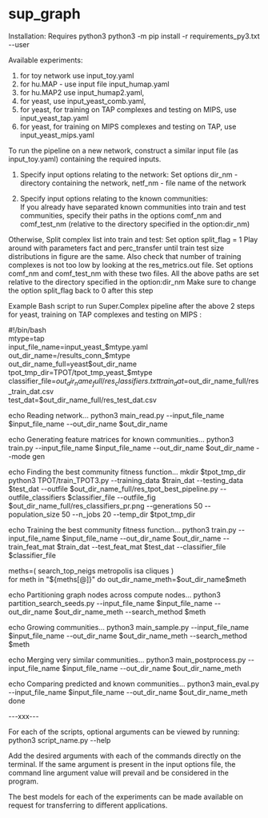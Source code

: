 # sup_graph
Installation:
Requires python3 
python3 -m pip install -r requirements_py3.txt --user

Available experiments:
1. for toy network use input_toy.yaml
2. for hu.MAP - use input file input_humap.yaml
3. for hu.MAP2 use input_humap2.yaml, 
4. for yeast, use input_yeast_comb.yaml, 
5. for yeast, for training on TAP complexes and testing on MIPS, use input_yeast_tap.yaml
6. for yeast, for training on MIPS complexes and testing on TAP, use input_yeast_mips.yaml

To run the pipeline on a new network, construct a similar input file (as input_toy.yaml) containing the required inputs.

1. Specify input options relating to the network: 
Set options dir_nm - directory containing the network, netf_nm - file name of the network

2. Specify input options relating to the known communities:  
If you already have separated known communities into train and test communities, specify their paths in the options comf_nm and comf_test_nm (relative to the directory specified in the option:dir_nm) 

Otherwise, 
Split complex list into train and test:
Set option split_flag = 1
Play around with parameters fact and perc_transfer until train test size distributions in figure are the same. Also check that number of training complexes is not too low by looking at the res_metrics.out file.
Set options comf_nm and comf_test_nm with these two files. All the above paths are set relative to the directory specified in the option:dir_nm
Make sure to change the option split_flag back to 0 after this step

Example Bash script to run Super.Complex pipeline after the above 2 steps for yeast, training on TAP complexes and testing on MIPS : 

#!/bin/bash  
mtype=tap  
input_file_name=input_yeast_$mtype.yaml  
out_dir_name=/results_conn_$mtype  
out_dir_name_full=yeast$out_dir_name  
tpot_tmp_dir=TPOT/tpot_tmp_yeast_$mtype  
classifier_file=$out_dir_name_full/res_classifiers.txt  
train_dat=$out_dir_name_full/res_train_dat.csv  
test_dat=$out_dir_name_full/res_test_dat.csv  

echo Reading network...
python3 main_read.py --input_file_name $input_file_name --out_dir_name $out_dir_name  

echo Generating feature matrices for known communities...
python3 train.py --input_file_name $input_file_name --out_dir_name $out_dir_name --mode gen  

echo Finding the best community fitness function...
mkdir $tpot_tmp_dir  
python3 TPOT/train_TPOT3.py --training_data $train_dat --testing_data $test_dat --outfile $out_dir_name_full/res_tpot_best_pipeline.py --outfile_classifiers $classifier_file --outfile_fig $out_dir_name_full/res_classifiers_pr.png --generations 50 --population_size 50 --n_jobs 20 --temp_dir $tpot_tmp_dir  

echo Training the best community fitness function...
python3 train.py --input_file_name $input_file_name --out_dir_name $out_dir_name --train_feat_mat $train_dat --test_feat_mat $test_dat --classifier_file $classifier_file  

meths=( search_top_neigs metropolis isa cliques )  
for meth in "${meths[@]}"  
do  
out_dir_name_meth=$out_dir_name$meth  

echo Partitioning graph nodes across compute nodes...
python3 partition_search_seeds.py --input_file_name $input_file_name --out_dir_name $out_dir_name_meth --search_method $meth  

echo Growing communities...
python3 main_sample.py --input_file_name $input_file_name --out_dir_name $out_dir_name_meth --search_method $meth  

echo Merging very similar communities...
python3 main_postprocess.py --input_file_name $input_file_name --out_dir_name $out_dir_name_meth  

echo Comparing predicted and known communities...
python3 main_eval.py --input_file_name $input_file_name --out_dir_name $out_dir_name_meth  
done  

---xxx---

For each of the scripts, optional arguments can be viewed by running:
python3 script_name.py --help

Add the desired arguments with each of the commands directly on the terminal. If the same argument is present in the input options file, the command line argument value will prevail and be considered in the program.  

The best models for each of the experiments can be made available on request for transferring to different applications. 
